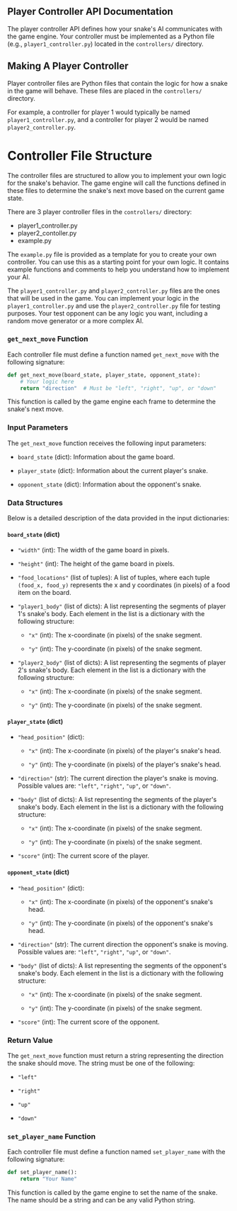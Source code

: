 ## Player Controller API Documentation

The player controller API defines how your snake's AI communicates with the game engine. Your controller must be implemented as a Python file (e.g., `player1_controller.py`) located in the `controllers/` directory.

## Making A Player Controller
Player controller files are Python files that contain the logic for how a snake in the game will behave.  These files are placed in the `controllers/` directory.

For example, a controller for player 1 would typically be named `player1_controller.py`, and a controller for player 2 would be named `player2_controller.py`.

# Controller File Structure
The controller files are structured to allow you to implement your own logic for the snake's behavior. The game engine will call the functions defined in these files to determine the snake's next move based on the current game state.

There are 3 player controller files in the `controllers/` directory:
- player1_controller.py
- player2_contoller.py 
- example.py

The `example.py` file is provided as a template for you to create your own controller. You can use this as a starting point for your own logic. It contains example functions and comments to help you understand how to implement your AI.

The `player1_controller.py` and `player2_controller.py` files are the ones that will be used in the game. You can implement your logic in the `player1_controller.py` and use the `player2_controller.py` file for testing purposes. Your test opponent can be any logic you want, including a random move generator or a more complex AI.

### `get_next_move` Function

Each controller file must define a function named `get_next_move` with the following signature:

```python
def get_next_move(board_state, player_state, opponent_state):
    # Your logic here
    return "direction"  # Must be "left", "right", "up", or "down"
```

This function is called by the game engine each frame to determine the snake's next move.

### Input Parameters

The `get_next_move` function receives the following input parameters:

* `board_state` (dict): Information about the game board.

* `player_state` (dict): Information about the current player's snake.

* `opponent_state` (dict): Information about the opponent's snake.

### Data Structures

Below is a detailed description of the data provided in the input dictionaries:

#### `board_state` (dict)

* `"width"` (int): The width of the game board in pixels.

* `"height"` (int): The height of the game board in pixels.

* `"food_locations"` (list of tuples): A list of tuples, where each tuple `(food_x, food_y)` represents the x and y coordinates (in pixels) of a food item on the board.

* `"player1_body"` (list of dicts): A list representing the segments of player 1's snake's body. Each element in the list is a dictionary with the following structure:

  * `"x"` (int): The x-coordinate (in pixels) of the snake segment.

  * `"y"` (int): The y-coordinate (in pixels) of the snake segment.

* `"player2_body"` (list of dicts): A list representing the segments of player 2's snake's body. Each element in the list is a dictionary with the following structure:
  * `"x"` (int): The x-coordinate (in pixels) of the snake segment.

  * `"y"` (int): The y-coordinate (in pixels) of the snake segment.

#### `player_state` (dict)

* `"head_position"` (dict):

  * `"x"` (int): The x-coordinate (in pixels) of the player's snake's head.

  * `"y"` (int): The y-coordinate (in pixels) of the player's snake's head.

* `"direction"` (str): The current direction the player's snake is moving. Possible values are: `"left"`, `"right"`, `"up"`, or `"down"`.

* `"body"` (list of dicts): A list representing the segments of the player's snake's body. Each element in the list is a dictionary with the following structure:

  * `"x"` (int): The x-coordinate (in pixels) of the snake segment.

  * `"y"` (int): The y-coordinate (in pixels) of the snake segment.

* `"score"` (int): The current score of the player.

#### `opponent_state` (dict)

* `"head_position"` (dict):

  * `"x"` (int): The x-coordinate (in pixels) of the opponent's snake's head.

  * `"y"` (int): The y-coordinate (in pixels) of the opponent's snake's head.

* `"direction"` (str): The current direction the opponent's snake is moving. Possible values are: `"left"`, `"right"`, `"up"`, or `"down"`.

* `"body"` (list of dicts): A list representing the segments of the opponent's snake's body. Each element in the list is a dictionary with the following structure:

  * `"x"` (int): The x-coordinate (in pixels) of the snake segment.

  * `"y"` (int): The y-coordinate (in pixels) of the snake segment.

* `"score"` (int): The current score of the opponent.

### Return Value

The `get_next_move` function must return a string representing the direction the snake should move. The string must be one of the following:

* `"left"`

* `"right"`

* `"up"`

* `"down"`


### `set_player_name` Function

Each controller file must define a function named `set_player_name` with the following signature:

```python
def set_player_name():
    return "Your Name"
```
This function is called by the game engine to set the name of the snake. The name should be a string and can be any valid Python string.

